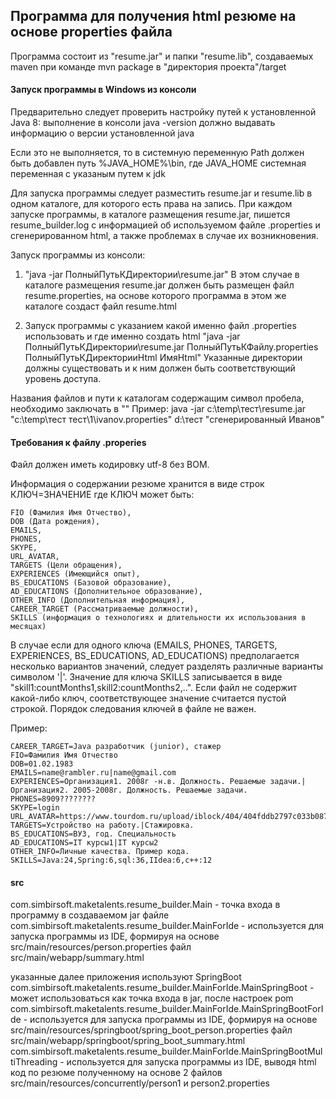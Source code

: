 ## Программа для получения html резюме  на основе properties файла

Программа состоит из "resume.jar" и папки "resume.lib", создаваемых maven при команде
mvn package в "директория проекта"/target

#### Запуск программы в Windows из консоли

Предварительно следует проверить настройку путей к установленной Java 8:
выполнение в консоли
java -version
должно выдавать информацию о версии установленной java

Если это не выполняется, то в системную переменную Path должен быть добавлен путь %JAVA_HOME%\bin,
где JAVA_HOME системная переменная с указаным путем к jdk

Для запуска программы следует разместить resume.jar и resume.lib в одном каталоге, для которого есть права на запись.
При каждом запуске программы, в каталоге размещения resume.jar, пишется resume_builder.log
с информацией об используемом файле .properties и сгенерированном html, а также проблемах в случае их возникновения.

Запуск программы из консоли:
1.  "java -jar ПолныйПутьКДиректории\resume.jar"
В этом случае в каталоге размещения resume.jar должен быть размещен файл resume.properties,
на основе которого программа в этом же каталоге создаст файл resume.html

2. Запуск программы с указанием какой именно файл .properties использовать и где именно создать html
"java -jar ПолныйПутьКДиректории\resume.jar ПолныйПутьКФайлу.properties ПолныйПутьКДиректорииHtml ИмяHtml"
Указанные директории должны существовать и к ним должен быть соответствующий уровень доступа.

Названия файлов и пути к каталогам содержащим символ пробела, необходимо заключать в ""
Пример:
java -jar c:\temp\тест\resume.jar "c:\temp\тест тест\1\ivanov.properties" d:\тест "сгенерированный Иванов"

#### Требования к файлу .properies
Файл должен иметь кодировку utf-8 без BOM.
 
Информация о содержании резюме хранится в виде строк КЛЮЧ=ЗНАЧЕНИЕ
где КЛЮЧ может быть:

    FIO (Фамилия Имя Отчество),
    DOB (Дата рождения),
    EMAILS,
    PHONES,
    SKYPE,
    URL_AVATAR,
    TARGETS (Цели обращения),
    EXPERIENCES (Имеющийся опыт),
    BS_EDUCATIONS (Базовой образование),
    AD_EDUCATIONS (Дополнительное образование),
    OTHER_INFO (Дополнительная информация),
    CAREER_TARGET (Рассматриваемые должности),
    SKILLS (информация о технологиях и длительности их использования в месяцах)

В случае если для одного ключа (EMAILS, PHONES, TARGETS, EXPERIENCES, BS_EDUCATIONS, AD_EDUCATIONS) предполагается несколько вариантов значений, следует разделять различные варианты символом '|'. Значение для ключа SKILLS записывается в виде "skill1:countMonths1,skill2:countMonths2,..". Если файл не содержит какой-либо ключ, соответствующее значение считается пустой строкой. Порядок следования ключей в файле не важен.

Пример:

    CAREER_TARGET=Java разработчик (junior), стажер
    FIO=Фамилия Имя Отчество
    DOB=01.02.1983
    EMAILS=name@rambler.ru|name@gmail.com
    EXPERIENCES=Организация1. 2008г -н.в. Должность. Решаемые задачи.|Организация2. 2005-2008г. Должность. Решаемые задачи.
    PHONES=8909????????
    SKYPE=login
    URL_AVATAR=https://www.tourdom.ru/upload/iblock/404/404fddb2797c033b087c4247630b2db7.jpg
    TARGETS=Устройство на работу.|Стажировка.
    BS_EDUCATIONS=ВУЗ, год. Специальность
    AD_EDUCATIONS=IT курсы1|IT курсы2
    OTHER_INFO=Личные качества. Пример кода.
    SKILLS=Java:24,Spring:6,sql:36,IIdea:6,c++:12
    
#### src
com.simbirsoft.maketalents.resume_builder.Main - точка входа в программу в создаваемом jar файле
com.simbirsoft.maketalents.resume_builder.MainForIde - используется для запуска программы из IDE,
формируя на основе src/main/resources/person.properties файл src/main/webapp/summary.html

указанные далее приложения используют SpringBoot
com.simbirsoft.maketalents.resume_builder.MainForIde.MainSpringBoot - может использоваться как точка входа в jar, после настроек pom
com.simbirsoft.maketalents.resume_builder.MainForIde.MainSpringBootForIde - используется для запуска программы из IDE,
формируя на основе src/main/resources/springboot/spring_boot_person.properties файл src/main/webapp/springboot/spring_boot_summary.html
com.simbirsoft.maketalents.resume_builder.MainForIde.MainSpringBootMultiThreading - используется для запуска программы из IDE,
выводя html код по резюме полученному на основе 2 файлов src/main/resources/concurrently/person1 и person2.properties